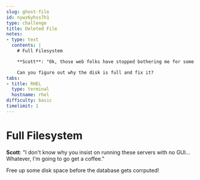 ```yaml
---
slug: ghost-file
id: nywz6yhss7h1
type: challenge
title: Deleted File
notes:
- type: text
  contents: |
    # Full Filesystem

    **Scott**: "Ok, those web folks have stopped bothering me for some reason, guess they finally figured out THEIR problem.  Oh hey, not a big deal, but the database server's been alerting all night that it's disk is full.  I just ack'd it, those emails were really getting annoying."

    Can you figure out why the disk is full and fix it?
tabs:
- title: RHEL
  type: terminal
  hostname: rhel
difficulty: basic
timelimit: 1
---
```

# Full Filesystem

**Scott**: "I don't know why you insist on running these servers with no GUI... Whatever, I'm going to go get a coffee."

Free up some disk space before the database gets corrputed!